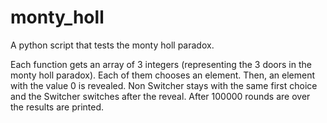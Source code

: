 # monty_holl

A python script that tests the monty holl paradox.

Each function gets an array of 3 integers (representing the 3 doors in the monty holl paradox).
Each of them chooses an element. Then, an element with the value 0 is revealed.
Non Switcher stays with the same first choice and the Switcher switches after the reveal.
After 100000 rounds are over the results are printed.
